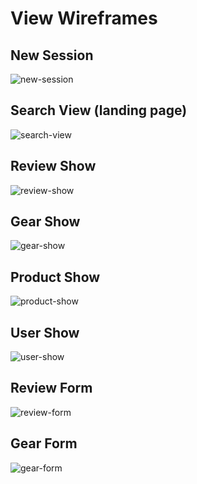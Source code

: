 # View Wireframes

## New Session
![new-session]

## Search View (landing page)
![search-view]

## Review Show
![review-show]

## Gear Show
![gear-show]

## Product Show
![product-show]

## User Show
![user-show]

## Review Form
![review-form]

## Gear Form
![gear-form]



[new-session]: ./wireframes/new_session.jpg
[search-view]: ./wireframes/search_view.jpg
[review-show]: ./wireframes/review_show.jpg
[gear-show]: ./wireframes/gear_show.jpg
[user-show]: ./wireframes/user_show.jpg
[product-show]: ./wireframes/product_show.jpg
[review-form]: ./wireframes/review_form.jpg
[gear-form]: ./wireframes/gear_form.jpg
